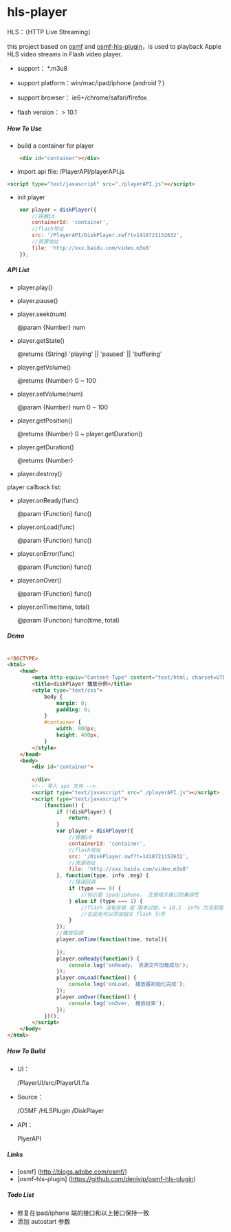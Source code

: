 hls-player
===========

HLS：（HTTP Live Streaming）

this project based on [osmf](http://blogs.adobe.com/osmf/) and [osmf-hls-plugin](https://github.com/denivip/osmf-hls-plugin)，is used to playback Apple HLS video streams in Flash video player. 

- support： *.m3u8

- support platform：win/mac/ipad/iphone (android？)
- support browser： ie6+/chrome/safari/firefox
- flash version： > 10.1

##### How To Use

- build a container for player

```html
    <div id="container"></div>
```
- import api file: /PlayerAPI/playerAPI.js

```html
<script type="text/javascript" src="./playerAPI.js"></script>
```
- init player

```javascript
    var player = diskPlayer({
        //容器id
        containerId: 'container',
        //flash地址
        src: '/PlayerAPI/DiskPlayer.swf?t=1418721152632',
        //资源地址
        file: 'http://xxx.baidu.com/video.m3u8'
    });
```

##### API List

- player.play()
- player.pause()
- player.seek(num)

    @param {Number} num
- player.getState()

    @returns {String}  'playing' || 'paused' || 'buffering'
- player.getVolume()

    @returns {Number}  0 ~ 100
- player.setVolume(num)

    @param {Number} num 0 ~ 100
- player.getPosition()

    @returns {Number} 0 ~ player.getDuration()
- player.getDuration()

    @returns {Number}
- player.destroy()

player callback list: 

- player.onReady(func)

    @param {Function} func()
- player.onLoad(func)

    @param {Function} func()
- player.onError(func)

    @param {Function} func()
- player.onOver()

    @param {Function} func()
- player.onTime(time, total)

    @param {Function} func(time, total)

##### Demo

```html

<!DOCTYPE>
<html>
    <head>
        <meta http-equiv="Content-Type" content="text/html; charset=UTF-8">
        <title>diskPlayer 播放示例</title>
        <style type="text/css">
            body {
                margin: 0;
                padding: 0;
            }
            #container {
                width: 800px;
                height: 400px;
            }
        </style>
    </head>
    <body>
        <div id="container">
        
        </div>
        <!-- 导入 api 文件 -->
        <script type="text/javascript" src="./playerAPI.js"></script>
        <script type="text/javascript">
            (function() {
                if (!diskPlayer) {
                    return;
                }
                var player = diskPlayer({
                    //容器id
                    containerId: 'container',
                    //flash地址
                    src: '/DiskPlayer.swf?t=1418721152632',
                    //资源地址
                    file: 'http://xxx.baidu.com/video.m3u8'
                }, function(type, info ,msg) {
                    //错误回调
                    if (type === 0) {
                        //标识是 ipad/iphone， 注意相关接口的兼容性
                    } else if (type === 1) {
                        //flash 没有安装 或 版本过低，> 10.1  info 为当前版本
                        //在此处可以添加相关 flash 引导
                    }
                });
                //播放回调
                player.onTime(function(time, total){
                    
                });
                player.onReady(function() {
                    console.log('onReady， 资源文件加载成功');
                });
                player.onLoad(function() {
                    console.log('onLoad， 播放器初始化完成');
                });
                player.onOver(function() {
                    console.log('onOver， 播放结束');
                });
            })();
        </script>
    </body>
</html>

````

##### How To Build

- UI： 

  /PlayerUI/src/PlayerUI.fla
- Source：

  /OSMF   /HLSPlugin   /DiskPlayer
- API：

  PlyerAPI

##### Links

- [osmf] (http://blogs.adobe.com/osmf/)
- [osmf-hls-plugin] (https://github.com/denivip/osmf-hls-plugin)

##### Todo List

- 修复在ipad/iphone 端的接口和以上接口保持一致
- 添加 autostart 参数
